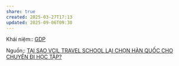 ```yaml
---
share: true
created: 2025-03-27T17:13
updated: 2025-09-06T09:30
---
```

Khái niệm:: [GDP](../../../../%E2%9A%A1Hi%E1%BB%83u%20bi%E1%BA%BFt%20s%C3%A2u/%CE%9E%20Kh%C3%A1i%20ni%E1%BB%87m/GDP.md)

Nguồn:: [TẠI SAO VCIL TRAVEL SCHOOL LẠI CHỌN HÀN QUỐC CHO CHUYẾN ĐI HỌC TẬP?](https://www.vciltravelschool.com/vi/post/tại-sao-vcil-travel-school-lại-chọn-hàn-quốc-cho-chuyến-đi-học-tập)